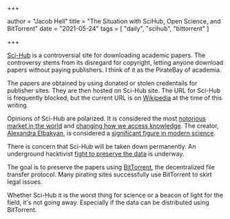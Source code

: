 +++

author = "Jacob Hell"
title = "The Situation with SciHub, Open Science, and BitTorrent"
date = "2021-05-24"
tags = [
    "daily", "scihub", "bittorrent"
]

+++

<!--more-->

[Sci-Hub](https://en.wikipedia.org/wiki/Sci-Hub) is a controversial site for downloading academic papers. The controversy stems from its disregard for copyright, letting anyone download papers without paying publishers. I think of it as the PirateBay of academia.

The papers are obtained by using donated or stolen credentails for publisher sites. They are then hosted on Sci-Hub site. The URL for Sci-Hub is frequently blocked, but the current URL is on [Wikipedia](https://en.wikipedia.org/wiki/Sci-Hub) at the time of this writing.

Opinions of Sci-Hub are polarized. It is considered the most [notorious market in the world](https://en.wikipedia.org/wiki/Sci-Hub#cite_note-35) and [changing how we access knowledge](https://en.wikipedia.org/wiki/Sci-Hub#cite_note-76). The creator, [Alexandra Elbakyan](https://en.wikipedia.org/wiki/Alexandra_Elbakyan), is considered a [significant figure in modern science](https://en.wikipedia.org/wiki/Sci-Hub#cite_note-:7-10).

There is concern that Sci-Hub will be taken down permanently. An underground hacktivist [fight to preserve the data](https://www.reddit.com/r/DataHoarder/comments/nc27fv/rescue_mission_for_scihub_and_open_science_we_are/) is underway.

The goal is to preserve the papers using [BitTorrent](https://en.wikipedia.org/wiki/BitTorrent), the decentralized file transfer protocol. Many pirating sites successfully use BitTorrent to skirt legal issues.

Whether Sci-Hub it is the worst thing for science or a beacon of light for the field, it's not going away. Especially if the data can be distributed using BitTorrent.